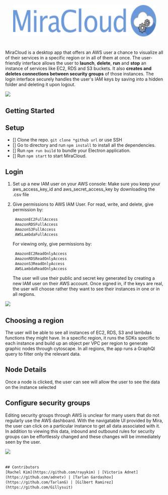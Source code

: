 <!-- ![Alt text](/src/assets/mira3.png?raw=true) -->
<p align="center">
  <img width="455" height="100" src="./src/assets/mira3.png?raw=true">
</p>

#
MiraCloud is a desktop app that offers an AWS user a chance to visualize all of their services in a specific region or in all of them at once. The user-friendly interface allows the user to <b>launch</b>, <b>delete</b>, <b>run</b> and <b>stop</b> an instance of services like EC2, RDS and S3 buckets. It also <b>creates and deletes connections between security groups</b> of those instances. The login interface securely handles the user's IAM keys by saving into a hidden folder and deleting it upon logout.


<div style="margin: 0 auto; width: 720px;"><img src ="./src/assets/miracloud_login.gif" /></div>

## Getting Started

## Setup
- [] Clone the repo.
`git clone *github url` or use SSH 
- [] Go to directory and run `npm install` to install all the dependencies.
- [] Run `npm run build` to bundle your Electron application.
- [] Run `npm start` to start MiraCloud.

## Login
1. Set up a new IAM user on your AWS console: Make sure you keep your aws_access_key_id and aws_secret_access_key by downloading the .csv file
2. Give permissions to AWS IAM User. 
	For read, write, and delete, give permission by:

		AmazonEC2FullAccess
		AmazonRDSFullAccess
		AmazonS3FullAccess
		AWSLambdaFullAccess

	For viewing only, give permissions by:

		AmazonEC2ReadOnlyAccess
		AmazonRDSReadOnlyAccess
		AmazonS3ReadOnlyAccess
		AWSLambdaReadOnlyAccess


	The user will use their public and secret key generated by creating a new IAM user on their AWS account. Once signed in,  if the keys are real, the user will choose rather they want to see their instances in one or in all regions.

<div style="margin: 0 auto; width: 720px;"><img src ="./src/assets/miracloud_instance.gif" /></div>

## Choosing a region
The user will be able to see all instances of EC2, RDS, S3 and lambdas functions they might have. In a specific region, it runs the SDKs specific to each instance and build up an object per VPC per region to generate graphic nodes through cytoscape. In all regions, the app runs a GraphQl query to filter only the relevant data.

## Node Details
Once a node is clicked, the user can see  will allow the user to see the data on the instance selected

## Configure security groups
Editing security groups through AWS is unclear for many users that do not regularly use the AWS dashboard. With the navigatable UI provided by Mira, the user can click on a particular instance to get all data associated with it. In addition to viewing this data, inbound and outbound rules for security groups can be effortlessly changed and these changes will be immediately seen by the user. 


<div style="margin: 0 auto; width: 720px;"><img src ="./src/assets/miracloud_securitygroup.gif" /></div>


```

## Contributors
[Rachel Kim](https://github.com/rayykim) | [Victoria Adnet](https://github.com/adnetv) | [Tarlan Gardashov](https://github.com/TarlanG) | [Gilbert Ramirez](https://github.com/Gillysuit)


